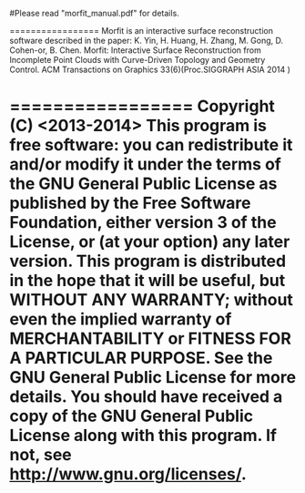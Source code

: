 #Please read "morfit_manual.pdf" for details.

=================
Morfit is an interactive surface reconstruction software described in the paper:
K. Yin, H. Huang, H. Zhang, M. Gong, D. Cohen-or, B. Chen. Morfit: Interactive Surface Reconstruction from Incomplete Point Clouds with Curve-Driven Topology and Geometry Control. ACM Transactions on Graphics 33(6)(Proc.SIGGRAPH ASIA 2014 )

=================
Copyright (C) <2013-2014>  <Kangxue Yin>
This program is free software: you can redistribute it and/or modify it under the terms of the GNU General Public License as published by the Free Software Foundation, either version 3 of the License, or (at your option) any later version.
This program is distributed in the hope that it will be useful, but WITHOUT ANY WARRANTY; without even the implied warranty of MERCHANTABILITY or FITNESS FOR A PARTICULAR PURPOSE.  See the GNU General Public License for more details.
You should have received a copy of the GNU General Public License along with this program.  If not, see <http://www.gnu.org/licenses/>.
=================
